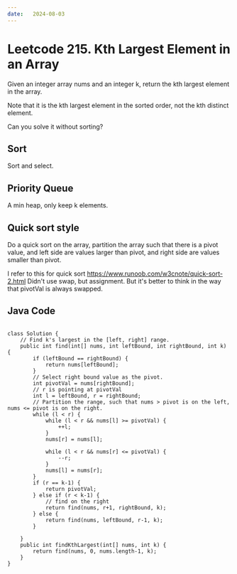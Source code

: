 ```yaml
---
date:   2024-08-03
---
```


# Leetcode 215. Kth Largest Element in an Array

Given an integer array nums and an integer k, return the kth largest element in the array.

Note that it is the kth largest element in the sorted order, not the kth distinct element.

Can you solve it without sorting?

## Sort
Sort and select.

## Priority Queue
A min heap, only keep k elements. 

## Quick sort style
Do a quick sort on the array, partition the array such that there is a pivot value, and left side are values larger than pivot, and right side are values smaller than pivot.

I refer to this for quick sort
https://www.runoob.com/w3cnote/quick-sort-2.html
Didn't use swap, but assignment. But it's better to think in the way that pivotVal is always swapped.

## Java Code
<pre>
<code>
class Solution {
    // Find k's largest in the [left, right] range.
    public int find(int[] nums, int leftBound, int rightBound, int k) {
        if (leftBound == rightBound) {
            return nums[leftBound];
        }
        // Select right bound value as the pivot.
        int pivotVal = nums[rightBound];
        // r is pointing at pivotVal
        int l = leftBound, r = rightBound;
        // Partition the range, such that nums > pivot is on the left, nums <= pivot is on the right.
        while (l < r) {
            while (l < r && nums[l] >= pivotVal) {
                ++l;
            }
            nums[r] = nums[l];
            
            while (l < r && nums[r] <= pivotVal) {
                --r;
            }
            nums[l] = nums[r];
        }
        if (r == k-1) {
            return pivotVal;
        } else if (r < k-1) {
            // find on the right
            return find(nums, r+1, rightBound, k);
        } else {
            return find(nums, leftBound, r-1, k);
        }

    }
    public int findKthLargest(int[] nums, int k) {
        return find(nums, 0, nums.length-1, k);
    }
}
</code>
</pre>
